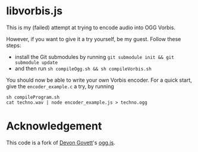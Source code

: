 # libvorbis.js

This is my (failed) attempt at trying to encode audio into OGG Vorbis.

However, if you want to give it a try yourself, be my guest. Follow these steps:

- install the Git submodules by running `git submodule init && git submodule update`
- and then run `sh compileOgg.sh && sh compileVorbis.sh`

You should now be able to write your own Vorbis encoder. For a quick start, give the `encoder_example.c` a try, by running

```shell
sh compileProgram.sh
cat techno.wav | node encoder_example.js > techno.ogg
```

# Acknowledgement

This code is a fork of [Devon Govett](https://github.com/devongovett)'s [ogg.js](https://github.com/devongovett/ogg.js).